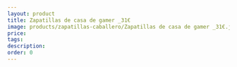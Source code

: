 ```yaml
---
layout: product
title: Zapatillas de casa de gamer _31€
image: products/zapatillas-caballero/Zapatillas de casa de gamer _31€.jpeg
price: 
tags: 
description: 
order: 0
---
```

